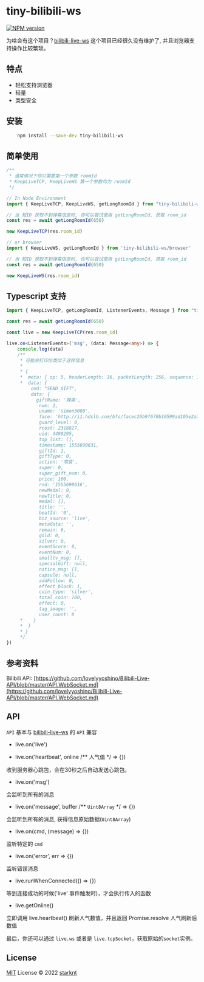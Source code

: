 # tiny-bilibili-ws

[![NPM version](https://img.shields.io/npm/v/tiny-bilibili-ws?color=a1b858&label=tiny-bilibili-ws)](https://www.npmjs.com/package/tiny-bilibili-ws)

为啥会有这个项目？[bilibili-live-ws](https://github.com/simon300000/bilibili-live-ws) 这个项目已经很久没有维护了, 并且浏览器支持操作比较繁琐。

## 特点

- 轻松支持浏览器
- 轻量
- 类型安全

## 安装

```bash
    npm install --save-dev tiny-bilibili-ws
```

## 简单使用

```typescript
/**
 * 通常情况下你只需要第一个参数 roomId
 * KeepLiveTCP, KeepLiveWS 第一个参数均为 roomId
 */

// In Node Environment
import { KeepLiveTCP, KeepLiveWS, getLongRoomId } from "tiny-bilibili-ws";

// 当 短ID 获取不到弹幕信息时, 你可以尝试使用 getLongRoomId, 获取 room_id
const res = await getLongRoomId(650)

new KeepLiveTCP(res.room_id)

// or browser
import { KeepLiveWS, getLongRoomId } from 'tiny-bilibili-ws/browser'

// 当 短ID 获取不到弹幕信息时, 你可以尝试使用 getLongRoomId, 获取 room_id
const res = await getLongRoomId(650)

new KeepLiveWS(res.room_id)
```

## Typescript 支持

```typescript
import { KeepLiveTCP, getLongRoomId, ListenerEvents, Message } from "tiny-bilibili-ws";

const res = await getLongRoomId(650)

const live = new KeepLiveTCP(res.room_id)

live.on<ListenerEvents>('msg', (data: Message<any>) => {
    console.log(data)
    /**
     * 可能会打印出类似于这样信息
     * 
     * {
     *  meta: { op: 5, headerLength: 16, packetLength: 256, sequence: 1: ver: 3 }
     *  data: {
         cmd: "SEND_GIFT",
         data: {
           giftName: '辣条',
            num: 1,
            uname: 'simon3000',
            face: 'http://i1.hdslb.com/bfs/facec26b9f670b10599ad105e2a7fea4b5f21c0f0bcf.jpg',
            guard_level: 0,
            rcost: 2318827,
            uid: 3499295,
            top_list: [],
            timestamp: 1555690631,
            giftId: 1,
            giftType: 0,
            action: '喂食',
            super: 0,
            super_gift_num: 0,
            price: 100,
            rnd: '1555690616',
            newMedal: 0,
            newTitle: 0,
            medal: [],
            title: '',
            beatId: '0',
            biz_source: 'live',
            metadata: '',
            remain: 6,
            gold: 0,
            silver: 0,
            eventScore: 0,
            eventNum: 0,
            smalltv_msg: [],
            specialGift: null,
            notice_msg: [],
            capsule: null,
            addFollow: 0,
            effect_block: 1,
            coin_type: 'silver',
            total_coin: 100,
            effect: 0,
            tag_image: '',
            user_count: 0
     *    }
     *  }
     * }
     */
})
```

## 参考资料

Bilibili API: [https://github.com/lovelyyoshino/Bilibili-Live-API/blob/master/API.WebSocket.md](https://github.com/lovelyyoshino/Bilibili-Live-API/blob/master/API.WebSocket.md)

## API

`API` 基本与 [bilibili-live-ws](https://github.com/simon300000/bilibili-live-ws) 的 `API` 兼容

- live.on('live')

- live.on('heartbeat', online /** 人气值 */ => {})

收到服务器心跳包，会在30秒之后自动发送心跳包。

- live.on('msg')

会监听到所有的消息

- live.on('message', buffer /** `Uint8Array` */ => {})

会监听到所有的消息, 获得信息原始数据(`Uint8Array`)

- live.on(cmd, (message) => {})

监听特定的 `cmd`

- live.on('error', err => {})

监听错误消息

- live.runWhenConnected(() => {})

等到连接成功的时候('live' 事件触发时)，才会执行传入的函数

- live.getOnline()

立即调用 live.heartbeat() 刷新人气数值，并且返回 Promise.resolve 人气刷新后数值

最后，你还可以通过 `live.ws` 或者是 `live.tcpSocket`，获取原始的`socket`实例。

## License

[MIT](./LICENSE) License © 2022 [starknt](https://github.com/starknt)
